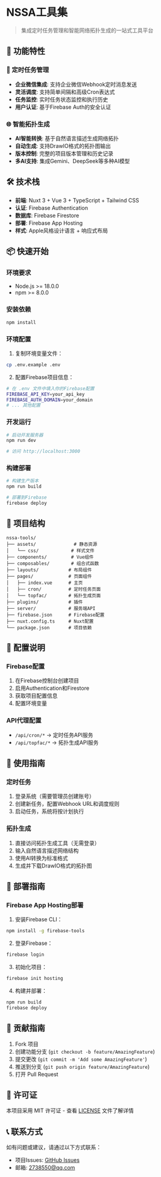 # NSSA工具集

> 集成定时任务管理和智能网络拓扑生成的一站式工具平台

## 🚀 功能特性

### 📅 定时任务管理
- **企业微信集成**: 支持企业微信Webhook定时消息发送
- **灵活调度**: 支持简单间隔和高级Cron表达式
- **任务监控**: 实时任务状态监控和执行历史
- **用户认证**: 基于Firebase Auth的安全认证

### 🌐 智能拓扑生成
- **AI智能转换**: 基于自然语言描述生成网络拓扑
- **自动生成**: 支持DrawIO格式的拓扑图输出
- **版本控制**: 完整的项目版本管理和历史记录
- **多AI支持**: 集成Gemini、DeepSeek等多种AI模型

## 🛠️ 技术栈

- **前端**: Nuxt 3 + Vue 3 + TypeScript + Tailwind CSS
- **认证**: Firebase Authentication
- **数据库**: Firebase Firestore
- **部署**: Firebase App Hosting
- **样式**: Apple风格设计语言 + 响应式布局

## 📦 快速开始

### 环境要求
- Node.js >= 18.0.0
- npm >= 8.0.0

### 安装依赖
```bash
npm install
```

### 环境配置
1. 复制环境变量文件：
```bash
cp .env.example .env
```

2. 配置Firebase项目信息：
```bash
# 在 .env 文件中填入你的Firebase配置
FIREBASE_API_KEY=your_api_key
FIREBASE_AUTH_DOMAIN=your_domain
# ... 其他配置
```

### 开发运行
```bash
# 启动开发服务器
npm run dev

# 访问 http://localhost:3000
```

### 构建部署
```bash
# 构建生产版本
npm run build

# 部署到Firebase
firebase deploy
```

## 📁 项目结构

```
nssa-tools/
├── assets/              # 静态资源
│   └── css/            # 样式文件
├── components/         # Vue组件
├── composables/        # 组合式函数
├── layouts/           # 布局组件
├── pages/             # 页面组件
│   ├── index.vue      # 主页
│   ├── cron/          # 定时任务页面
│   └── topfac/        # 拓扑生成页面
├── plugins/           # 插件
├── server/            # 服务端API
├── firebase.json      # Firebase配置
├── nuxt.config.ts     # Nuxt配置
└── package.json       # 项目依赖
```

## 🔧 配置说明

### Firebase配置
1. 在Firebase控制台创建项目
2. 启用Authentication和Firestore
3. 获取项目配置信息
4. 配置环境变量

### API代理配置
- `/api/cron/*` → 定时任务API服务
- `/api/topfac/*` → 拓扑生成API服务

## 📖 使用指南

### 定时任务
1. 登录系统（需要管理员创建账号）
2. 创建新任务，配置Webhook URL和调度规则
3. 启动任务，系统将按计划执行

### 拓扑生成
1. 直接访问拓扑生成工具（无需登录）
2. 输入自然语言描述网络结构
3. 使用AI转换为标准格式
4. 生成并下载DrawIO格式的拓扑图

## 🚀 部署指南

### Firebase App Hosting部署
1. 安装Firebase CLI：
```bash
npm install -g firebase-tools
```

2. 登录Firebase：
```bash
firebase login
```

3. 初始化项目：
```bash
firebase init hosting
```

4. 构建并部署：
```bash
npm run build
firebase deploy
```

## 🤝 贡献指南

1. Fork 项目
2. 创建功能分支 (`git checkout -b feature/AmazingFeature`)
3. 提交更改 (`git commit -m 'Add some AmazingFeature'`)
4. 推送到分支 (`git push origin feature/AmazingFeature`)
5. 打开 Pull Request

## 📄 许可证

本项目采用 MIT 许可证 - 查看 [LICENSE](LICENSE) 文件了解详情

## 📞 联系方式

如有问题或建议，请通过以下方式联系：

- 项目Issues: [GitHub Issues](https://github.com/Matthewyin/nssa_tools/issues)
- 邮箱: 2738550@qq.com
